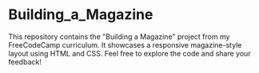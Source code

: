 # Building_a_Magazine
This repository contains the "Building a Magazine" project from my FreeCodeCamp curriculum. It showcases a responsive magazine-style layout using HTML and CSS. Feel free to explore the code and share your feedback!

